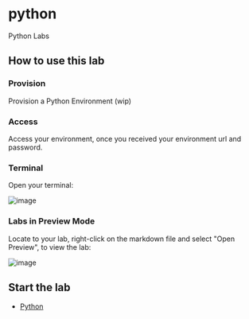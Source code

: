 # python
Python Labs

## How to use this lab

### Provision

Provision a Python Environment (wip)

### Access

Access your environment, once you received your environment url and password.

### Terminal

Open your terminal:

![image](https://user-images.githubusercontent.com/72632800/102595043-b0be8680-411f-11eb-9427-6d44986e8c94.png)

### Labs in Preview Mode

Locate to your lab, right-click on the markdown file and select "Open Preview", to view the lab:

![image](https://user-images.githubusercontent.com/72632800/102594897-81a81500-411f-11eb-8f1d-b700f1841f76.png)

## Start the lab

- [Python](basic/01-python-interpreter.md)
